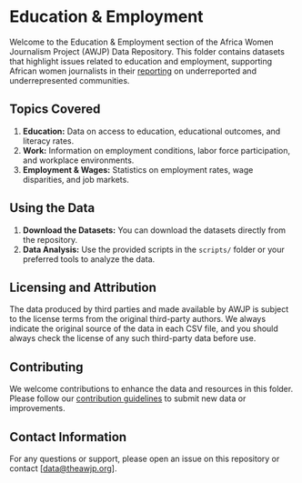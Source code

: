 # Education & Employment

Welcome to the Education & Employment section of the Africa Women Journalism Project (AWJP) Data Repository. This folder contains datasets that highlight issues related to education and employment, supporting African women journalists in their [reporting](https://theawjp.org/stories/) on underreported and underrepresented communities.

## Topics Covered

1. **Education:** Data on access to education, educational outcomes, and literacy rates.
2. **Work:** Information on employment conditions, labor force participation, and workplace environments.
3. **Employment & Wages:** Statistics on employment rates, wage disparities, and job markets.


## Using the Data

1. **Download the Datasets:** You can download the datasets directly from the repository.
2. **Data Analysis:** Use the provided scripts in the `scripts/` folder or your preferred tools to analyze the data.

## Licensing and Attribution
The data produced by third parties and made available by AWJP is subject to the license terms from the original third-party authors. We always indicate the original source of the data in each CSV file, and you should always check the license of any such third-party data before use.

## Contributing
We welcome contributions to enhance the data and resources in this folder. Please follow our [contribution guidelines](https://github.com/AWJP/AWJP-data/blob/main/CONTRIBUTING.md) to submit new data or improvements.

## Contact Information
For any questions or support, please open an issue on this repository or contact [data@theawjp.org].

